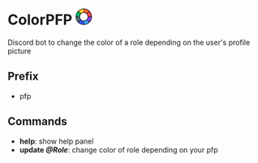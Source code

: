 # ColorPFP <img src="icon.png" alt="ColorPFP logo" width="32">
Discord bot to change the color of a role depending on the user's profile picture
## Prefix
- pfp
## Commands
 - **help**: show help panel
 - **update *@Role***: change color of role depending on your pfp
 
